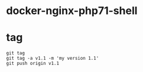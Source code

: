 # docker-nginx-php71-shell



# tag
	
	git tag
	git tag -a v1.1 -m 'my version 1.1' 
	git push origin v1.1